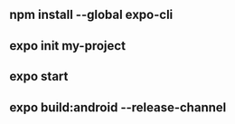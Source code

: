 <!-- Quick Start Guide -->

## npm install --global expo-cli

## expo init my-project

<!-- Expo Commands -->

## expo start

## expo build:android --release-channel <dev>
